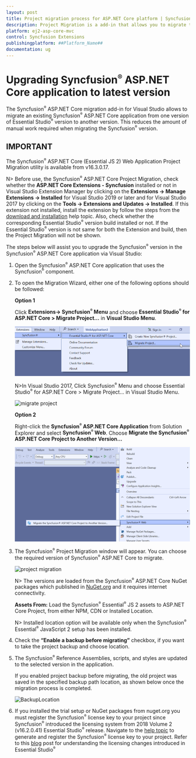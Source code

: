 ```yaml
---
layout: post
title: Project migration process for ASP.NET Core platform | Syncfusion
description: Project Migration is a add-in that allows you to migrate the existing Syncfusion ASP.NET Core Application from one Essential Studio version to another version.
platform: ej2-asp-core-mvc
control: Syncfusion Extensions
publishingplatform: ##Platform_Name##
documentation: ug
---
```


# Upgrading Syncfusion<sup style="font-size:70%">&reg;</sup> ASP.NET Core application to latest version

The Syncfusion<sup style="font-size:70%">&reg;</sup> ASP.NET Core migration add-in for Visual Studio allows to migrate an existing Syncfusion<sup style="font-size:70%">&reg;</sup> ASP.NET Core application from one version of Essential Studio<sup style="font-size:70%">&reg;</sup> version to another version. This reduces the amount of manual work required when migrating the Syncfusion<sup style="font-size:70%">&reg;</sup> version.

## IMPORTANT

The Syncfusion<sup style="font-size:70%">&reg;</sup> ASP.NET Core (Essential JS 2) Web Application Project Migration utility is available from v16.3.0.17.

N> Before use, the Syncfusion<sup style="font-size:70%">&reg;</sup> ASP.NET Core Project Migration, check whether the **ASP.NET Core Extensions - Syncfusion** installed or not in Visual Studio Extension Manager by clicking on the **Extensions -> Manage Extensions -> Installed**  for Visual Studio 2019 or later and for Visual Studio 2017 by clicking on the **Tools -> Extensions and Updates -> Installed**. If this extension not installed, install the extension by follow the steps from the [download and installation](download-and-installation) help topic. Also, check whether the corresponding Essential Studio<sup style="font-size:70%">&reg;</sup> version build installed or not. If the Essential Studio<sup style="font-size:70%">&reg;</sup> version is not same for both the Extension and build, then the Project Migration will not be shown.

The steps below will assist you to upgrade the Syncfusion<sup style="font-size:70%">&reg;</sup> version in the Syncfusion<sup style="font-size:70%">&reg;</sup> ASP.NET Core application via Visual Studio:

1. Open the Syncfusion<sup style="font-size:70%">&reg;</sup> ASP.NET Core application that uses the Syncfusion<sup style="font-size:70%">&reg;</sup> component.

2. To open the Migration Wizard, either one of the following options should be followed:

    **Option 1**

    Click **Extensions-> Syncfusion<sup style="font-size:70%">&reg;</sup> Menu** and choose **Essential Studio<sup style="font-size:70%">&reg;</sup> for ASP.NET Core > Migrate Project…** in **Visual Studio Menu**.

    ![migrate project](images/migrate-project-latest.png)

    N>In Visual Studio 2017, Click Syncfusion<sup style="font-size:70%">&reg;</sup> Menu and choose Essential Studio<sup style="font-size:70%">&reg;</sup> for ASP.NET Core > Migrate Project… in Visual Studio Menu.

    ![migrate project](images/migrate-project.png)

    **Option 2**

    Right-click the **Syncfusion<sup style="font-size:70%">&reg;</sup> ASP.NET Core Application** from Solution Explorer and select **Syncfusion<sup style="font-size:70%">&reg;</sup> Web**. Choose **Migrate the Syncfusion<sup style="font-size:70%">&reg;</sup> ASP.NET Core Project to Another Version…**

    ![migrate syncfuion project](images/migrate-syncfusion-EJ2.png)

3. The Syncfusion<sup style="font-size:70%">&reg;</sup> Project Migration window will appear. You can choose the required version of Syncfusion<sup style="font-size:70%">&reg;</sup> ASP.NET Core to migrate.

    ![project migration](images/project-migration.png)

    N> The versions are loaded from the Syncfusion<sup style="font-size:70%">&reg;</sup> ASP.NET Core NuGet packages which published in [NuGet.org](https://www.nuget.org/packages?q=Tags%3A%22aspnetcore%22syncfusion) and it requires internet connectivity.

    **Assets From:** Load the Syncfusion<sup style="font-size:70%">&reg;</sup> Essential<sup style="font-size:70%">&reg;</sup> JS 2 assets to ASP.NET Core Project, from either NPM, CDN or Installed Location.

    N> Installed location option will be available only when the Syncfusion<sup style="font-size:70%">&reg;</sup> Essential<sup style="font-size:70%">&reg;</sup> JavaScript 2 setup has been installed.

4. Check the **“Enable a backup before migrating”** checkbox, if you want to take the project backup and choose location.

5. The Syncfusion<sup style="font-size:70%">&reg;</sup> Reference Assemblies, scripts, and styles are updated to the selected version in the application.

    If you enabled project backup before migrating, the old project was saved in the specified backup path location, as shown below once the migration process is completed.

    ![BackupLocation](images/BackupLocation.png)

6. If you installed the trial setup or NuGet packages from nuget.org you must register the Syncfusion<sup style="font-size:70%">&reg;</sup> license key to your project since Syncfusion<sup style="font-size:70%">&reg;</sup> introduced the licensing system from 2018 Volume 2 (v16.2.0.41) Essential Studio<sup style="font-size:70%">&reg;</sup> release. Navigate to the [help topic](https://help.syncfusion.com/common/essential-studio/licensing/license-key#how-to-generate-syncfusion-license-key) to generate and register the Syncfusion<sup style="font-size:70%">&reg;</sup> license key to your project. Refer to this [blog](https://www.syncfusion.com/blogs/post/introducing-license-key-validation-for-the-essential-js-2-platforms.aspx) post for understanding the licensing changes introduced in Essential Studio<sup style="font-size:70%">&reg;</sup>
